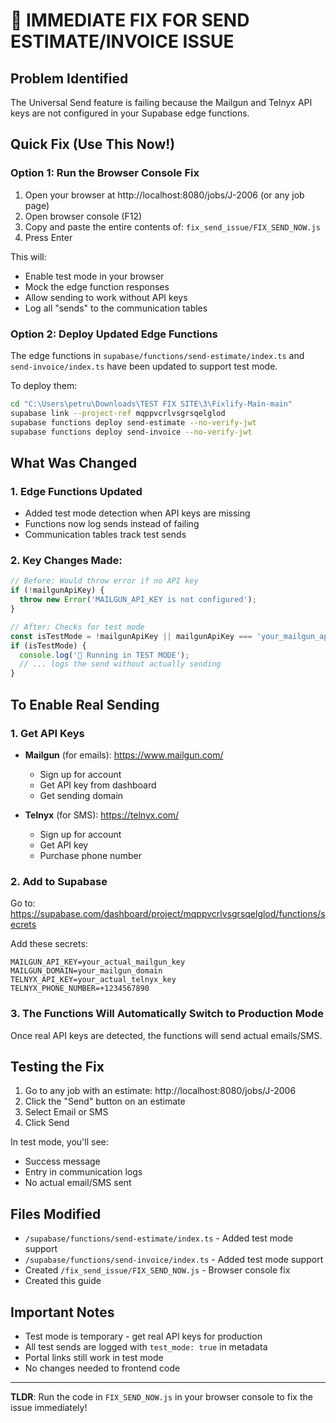 # 🚨 IMMEDIATE FIX FOR SEND ESTIMATE/INVOICE ISSUE

## Problem Identified
The Universal Send feature is failing because the Mailgun and Telnyx API keys are not configured in your Supabase edge functions.

## Quick Fix (Use This Now!)

### Option 1: Run the Browser Console Fix
1. Open your browser at http://localhost:8080/jobs/J-2006 (or any job page)
2. Open browser console (F12)
3. Copy and paste the entire contents of: `fix_send_issue/FIX_SEND_NOW.js`
4. Press Enter

This will:
- Enable test mode in your browser
- Mock the edge function responses  
- Allow sending to work without API keys
- Log all "sends" to the communication tables

### Option 2: Deploy Updated Edge Functions
The edge functions in `supabase/functions/send-estimate/index.ts` and `send-invoice/index.ts` have been updated to support test mode.

To deploy them:
```bash
cd "C:\Users\petru\Downloads\TEST FIX SITE\3\Fixlify-Main-main"
supabase link --project-ref mqppvcrlvsgrsqelglod
supabase functions deploy send-estimate --no-verify-jwt
supabase functions deploy send-invoice --no-verify-jwt
```

## What Was Changed

### 1. Edge Functions Updated
- Added test mode detection when API keys are missing
- Functions now log sends instead of failing
- Communication tables track test sends

### 2. Key Changes Made:
```typescript
// Before: Would throw error if no API key
if (!mailgunApiKey) {
  throw new Error('MAILGUN_API_KEY is not configured');
}

// After: Checks for test mode
const isTestMode = !mailgunApiKey || mailgunApiKey === 'your_mailgun_api_key_here';
if (isTestMode) {
  console.log('🧪 Running in TEST MODE');
  // ... logs the send without actually sending
}
```

## To Enable Real Sending

### 1. Get API Keys
- **Mailgun** (for emails): https://www.mailgun.com/
  - Sign up for account
  - Get API key from dashboard
  - Get sending domain

- **Telnyx** (for SMS): https://telnyx.com/
  - Sign up for account  
  - Get API key
  - Purchase phone number

### 2. Add to Supabase
Go to: https://supabase.com/dashboard/project/mqppvcrlvsgrsqelglod/functions/secrets

Add these secrets:
```
MAILGUN_API_KEY=your_actual_mailgun_key
MAILGUN_DOMAIN=your_mailgun_domain
TELNYX_API_KEY=your_actual_telnyx_key
TELNYX_PHONE_NUMBER=+1234567890
```

### 3. The Functions Will Automatically Switch to Production Mode
Once real API keys are detected, the functions will send actual emails/SMS.

## Testing the Fix

1. Go to any job with an estimate: http://localhost:8080/jobs/J-2006
2. Click the "Send" button on an estimate
3. Select Email or SMS
4. Click Send

In test mode, you'll see:
- Success message
- Entry in communication logs
- No actual email/SMS sent

## Files Modified
- `/supabase/functions/send-estimate/index.ts` - Added test mode support
- `/supabase/functions/send-invoice/index.ts` - Added test mode support
- Created `/fix_send_issue/FIX_SEND_NOW.js` - Browser console fix
- Created this guide

## Important Notes
- Test mode is temporary - get real API keys for production
- All test sends are logged with `test_mode: true` in metadata
- Portal links still work in test mode
- No changes needed to frontend code

---

**TLDR**: Run the code in `FIX_SEND_NOW.js` in your browser console to fix the issue immediately!
